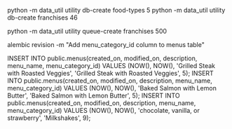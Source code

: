 python -m data_util utility db-create food-types 5
python -m data_util utility db-create franchises 46

python -m data_util utility queue-create franchises 500

alembic revision -m "Add menu_category_id column to menus table"

INSERT INTO public.menus(created_on, modified_on, description, menu_name, menu_category_id)	VALUES (NOW(), NOW(), 'Grilled Steak with Roasted Veggies', 'Grilled Steak with Roasted Veggies', 5);
INSERT INTO public.menus(created_on, modified_on, description, menu_name, menu_category_id)	VALUES (NOW(), NOW(), 'Baked Salmon with Lemon Butter', 'Baked Salmon with Lemon Butter', 5);
INSERT INTO public.menus(created_on, modified_on, description, menu_name, menu_category_id)	VALUES (NOW(), NOW(), 'chocolate, vanilla, or strawberry', 'Milkshakes', 9);